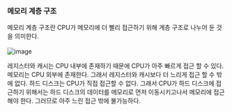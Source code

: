 

### 메모리 계층 구조


메모리 계층 구조란 CPU가 메모리에 더 빨리 접근하기 위해 계층 구조로 나누어 둔 것을 의미한다. </br>
</br>
![image](https://upload.wikimedia.org/wikipedia/commons/thumb/c/c6/%EB%A9%94%EB%AA%A8%EB%A6%AC%EA%B3%84%EC%B8%B5%EA%B5%AC%EC%A1%B0%EA%B7%B8%EB%A6%BC1.png/330px-%EB%A9%94%EB%AA%A8%EB%A6%AC%EA%B3%84%EC%B8%B5%EA%B5%AC%EC%A1%B0%EA%B7%B8%EB%A6%BC1.png)

레지스터와 캐시는 CPU 내부에 존재하기 때문에 CPU가 아주 빠르게 접근 할 수 있다.
메모리는 CPU 외부에 존재한다. 그래서 레지스터와 캐시보다 더 느리게 접근 할 수 밖에 없다.
하드 디스크는 CPU가 직접 접근할 수 없다. 그래서 CPU가 하드 디스크에 접근하기 위해서는 하드 디스크의 데이터를 메모리로 먼저 이동시키고나서 메모리에 접근해야 한다.
그러므로 아주 느린 접근 밖에 불가능하다.

